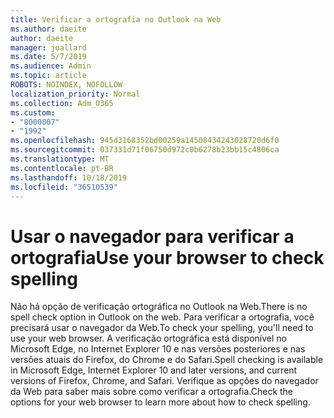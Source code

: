 ```yaml
---
title: Verificar a ortografia no Outlook na Web
ms.author: daeite
author: daeite
manager: joallard
ms.date: 5/7/2019
ms.audience: Admin
ms.topic: article
ROBOTS: NOINDEX, NOFOLLOW
localization_priority: Normal
ms.collection: Adm_O365
ms.custom:
- "8000007"
- "1992"
ms.openlocfilehash: 945d3168352bd00259a14508434243028720d6f0
ms.sourcegitcommit: 037331d71f06750d972c0b6278b23bb15c4806ca
ms.translationtype: MT
ms.contentlocale: pt-BR
ms.lasthandoff: 10/18/2019
ms.locfileid: "36510539"
---
```

# <a name="use-your-browser-to-check-spelling"></a><span data-ttu-id="2499b-102">Usar o navegador para verificar a ortografia</span><span class="sxs-lookup"><span data-stu-id="2499b-102">Use your browser to check spelling</span></span>

<span data-ttu-id="2499b-103">Não há opção de verificação ortográfica no Outlook na Web.</span><span class="sxs-lookup"><span data-stu-id="2499b-103">There is no spell check option in Outlook on the web.</span></span> <span data-ttu-id="2499b-104">Para verificar a ortografia, você precisará usar o navegador da Web.</span><span class="sxs-lookup"><span data-stu-id="2499b-104">To check your spelling, you'll need to use your web browser.</span></span> <span data-ttu-id="2499b-105">A verificação ortográfica está disponível no Microsoft Edge, no Internet Explorer 10 e nas versões posteriores e nas versões atuais do Firefox, do Chrome e do Safari.</span><span class="sxs-lookup"><span data-stu-id="2499b-105">Spell checking is available in Microsoft Edge, Internet Explorer 10 and later versions, and current versions of Firefox, Chrome, and Safari.</span></span> <span data-ttu-id="2499b-106">Verifique as opções do navegador da Web para saber mais sobre como verificar a ortografia.</span><span class="sxs-lookup"><span data-stu-id="2499b-106">Check the options for your web browser to learn more about how to check spelling.</span></span>
